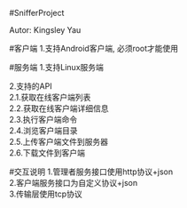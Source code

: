 #SnifferProject

Autor:  Kingsley Yau

#客户端
1.支持Android客户端, 必须root才能使用</br>

#服务端
1.支持Linux服务端</br>

2.支持的API</br>
2.1.获取在线客户端列表</br>
2.2.获取在线客户端详细信息</br>
2.3.执行客户端命令</br>
2.4.浏览客户端目录</br>
2.5.上传客户端文件到服务器</br>
2.6.下载文件到客户端</br>											  

#交互说明
1.管理者服务接口使用http协议+json</br>
2.客户端服务接口为自定义协议+json</br>
3.传输层使用tcp协议</br>
